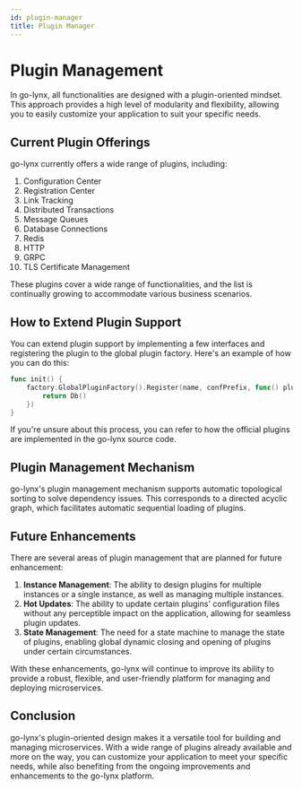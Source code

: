 ```yaml
---
id: plugin-manager
title: Plugin Manager
---
```


# Plugin Management

In go-lynx, all functionalities are designed with a plugin-oriented mindset. This approach provides a high level of modularity and flexibility, allowing you to easily customize your application to suit your specific needs.

## Current Plugin Offerings

go-lynx currently offers a wide range of plugins, including:

1. Configuration Center
2. Registration Center
3. Link Tracking
4. Distributed Transactions
5. Message Queues
6. Database Connections
7. Redis
8. HTTP
9. GRPC
10. TLS Certificate Management

These plugins cover a wide range of functionalities, and the list is continually growing to accommodate various business scenarios.

## How to Extend Plugin Support

You can extend plugin support by implementing a few interfaces and registering the plugin to the global plugin factory. Here's an example of how you can do this:

```go
func init() {
	factory.GlobalPluginFactory().Register(name, confPrefix, func() plugin.Plugin {
		return Db()
	})
}
```

If you're unsure about this process, you can refer to how the official plugins are implemented in the go-lynx source code.

## Plugin Management Mechanism

go-lynx's plugin management mechanism supports automatic topological sorting to solve dependency issues. This corresponds to a directed acyclic graph, which facilitates automatic sequential loading of plugins.

## Future Enhancements

There are several areas of plugin management that are planned for future enhancement:

1. **Instance Management**: The ability to design plugins for multiple instances or a single instance, as well as managing multiple instances.
2. **Hot Updates**: The ability to update certain plugins' configuration files without any perceptible impact on the application, allowing for seamless plugin updates.
3. **State Management**: The need for a state machine to manage the state of plugins, enabling global dynamic closing and opening of plugins under certain circumstances.

With these enhancements, go-lynx will continue to improve its ability to provide a robust, flexible, and user-friendly platform for managing and deploying microservices.

## Conclusion

go-lynx's plugin-oriented design makes it a versatile tool for building and managing microservices. With a wide range of plugins already available and more on the way, you can customize your application to meet your specific needs, while also benefiting from the ongoing improvements and enhancements to the go-lynx platform.